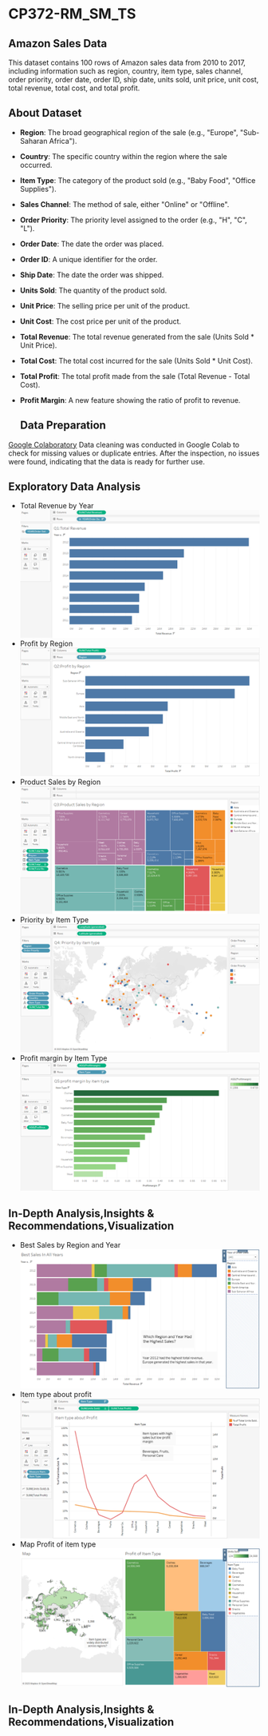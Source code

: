 # CP372-RM_SM_TS

## Amazon Sales Data
This dataset contains 100 rows of Amazon sales data from 2010 to 2017, including information such as region, country, item type, sales channel, order priority, order date, order ID, ship date, units sold, unit price, unit cost, total revenue, total cost, and total profit.


## About Dataset
- **Region**: The broad geographical region of the sale (e.g., "Europe", "Sub-Saharan Africa").
- **Country**: The specific country within the region where the sale occurred.
- **Item Type**: The category of the product sold (e.g., "Baby Food", "Office Supplies").
- **Sales Channel**: The method of sale, either "Online" or "Offline".
- **Order Priority**: The priority level assigned to the order (e.g., "H", "C", "L").
- **Order Date**: The date the order was placed.
- **Order ID**: A unique identifier for the order.
- **Ship Date**: The date the order was shipped.
- **Units Sold**: The quantity of the product sold.
- **Unit Price**: The selling price per unit of the product.
- **Unit Cost**: The cost price per unit of the product.
- **Total Revenue**: The total revenue generated from the sale (Units Sold * Unit Price).
- **Total Cost**: The total cost incurred for the sale (Units Sold * Unit Cost).
- **Total Profit**: The total profit made from the sale (Total Revenue - Total Cost).
- **Profit Margin**: A new feature showing the ratio of profit to revenue.
  
  ## Data Preparation
[Google Colaboratory](https://colab.research.google.com/drive/17uaQqiXCXsSVC84Y_GjDLplYLZGX33tu#scrollTo=ZOIEzSzvfRo8)
Data cleaning was conducted in Google Colab to check for missing values or duplicate entries. After the inspection, no issues were found, indicating that the data is ready for further use.

## Exploratory Data Analysis
- Total Revenue by Year
![Total Revenue by Year](images/Total_Revenue.png)
- Profit by Region
![Profit by Region](images/Profit_by_Region.png)
- Product Sales by Region
![Product Sales by Region](images/Product_Sales_by_Region.png)
- Priority by Item Type
![Priority by Item Type](images/Priority_by_item_type.png)
- Profit margin by Item Type
![Profit margin by Item Type](images/Profit_margin_by_item_type.png)


 ## In-Depth Analysis,Insights & Recommendations,Visualization
- Best Sales by Region and Year
![Profit by Region](images/Best_Sales_of_year_by_region.png)
- Item type about profit
![Item type about profit](images/Item_type_about_profit.png)
- Map Profit of item type
![Priority by Item Type](images/map_profit_of_item_type.png)

 ## In-Depth Analysis,Insights & Recommendations,Visualization



